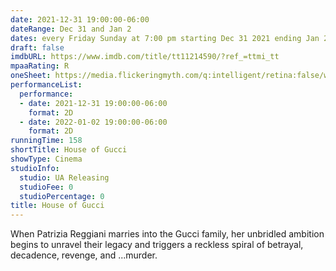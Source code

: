 ```yaml
---
date: 2021-12-31 19:00:00-06:00
dateRange: Dec 31 and Jan 2
dates: every Friday Sunday at 7:00 pm starting Dec 31 2021 ending Jan 2  2022
draft: false
imdbURL: https://www.imdb.com/title/tt11214590/?ref_=ttmi_tt
mpaaRating: R
oneSheet: https://media.flickeringmyth.com/q:intelligent/retina:false/webp:false/w:1/url:https://cdn.flickeringmyth.com/wp-content/uploads/2021/07/house-of-gucci-character-poster-lady-gaga-600x889.jpg
performanceList:
  performance:
  - date: 2021-12-31 19:00:00-06:00
    format: 2D
  - date: 2022-01-02 19:00:00-06:00
    format: 2D
runningTime: 158
shortTitle: House of Gucci
showType: Cinema
studioInfo:
  studio: UA Releasing
  studioFee: 0
  studioPercentage: 0
title: House of Gucci
---
```


When Patrizia Reggiani marries into the Gucci family, her unbridled ambition begins to unravel their legacy and triggers a reckless spiral of betrayal, decadence, revenge, and ...murder.